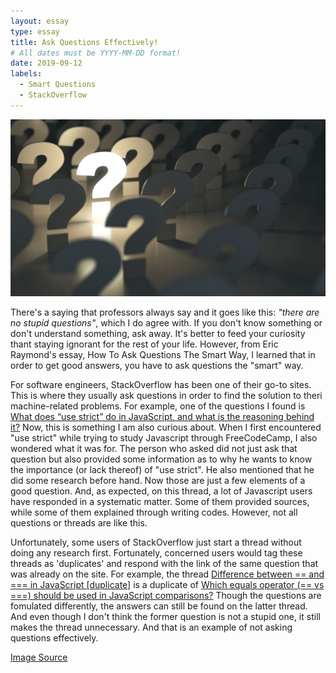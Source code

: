 ```yaml
---
layout: essay
type: essay
title: Ask Questions Effectively!
# All dates must be YYYY-MM-DD format!
date: 2019-09-12
labels:
  - Smart Questions
  - StackOverflow
---
```

<img class="ui rounded image" src="../images/questions.png">
<p>There's a saying that professors always say and it goes like this: <i>"there are no stupid questions"</i>, which I do agree with. If you don't know something or don't understand something, ask away. It's better to feed your curiosity thant staying ignorant for the rest of your life. However, from Eric Raymond's essay, How To Ask Questions The Smart Way, I learned that in order to get good answers, you have to ask questions the "smart" way.</p>

<p>For software engineers, StackOverflow has been one of their go-to sites. This is where they usually ask questions in order to find the solution to theri machine-related problems. For example, one of the questions I found is <a href="https://stackoverflow.com/questions/1335851/what-does-use-strict-do-in-javascript-and-what-is-the-reasoning-behind-it">What does “use strict” do in JavaScript, and what is the reasoning behind it?</a> Now, this is something I am also curious about. When I first encountered "use strict" while trying to study Javascript through FreeCodeCamp, I also wondered what it was for. The person who asked did not just ask that question but also provided some information as to why he wants to know the importance (or lack thereof) of "use strict". He also mentioned that he did some research before hand. Now those are just a few elements of a good question. And, as expected, on this thread, a lot of Javascript users have responded in a systematic matter. Some of them provided sources, while some of them explained through writing codes. However, not all questions or threads are like this.</p>

<p>Unfortunately, some users of StackOverflow just start a thread without doing any research first. Fortunately, concerned users would tag these threads as 'duplicates' and respond with the link of the same question that was already on the site. For example, the thread <a href = "https://stackoverflow.com/questions/523643/difference-between-and-in-javascript">Difference between == and === in JavaScript [duplicate]</a> is a duplicate of <a href="https://stackoverflow.com/questions/359494/which-equals-operator-vs-should-be-used-in-javascript-comparisons">Which equals operator (== vs ===) should be used in JavaScript comparisons?</a> Though the questions are fomulated differently, the answers can still be found on the latter thread. And even though I don't think the former question is not a stupid one, it still makes the thread unnecessary. And that is an example of not asking questions effectively.</p>

<a href="https://singularityhub.com/wp-content/uploads/2017/02/best-innovators-most-beautiful-questions-2-1068x601.jpg">Image Source</a>
